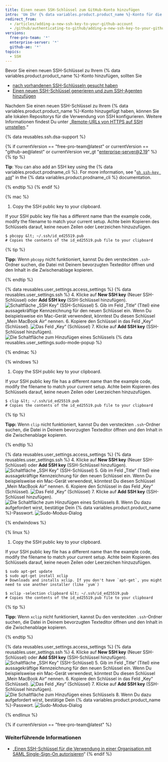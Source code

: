 ```yaml
---
title: Einen neuen SSH-Schlüssel zum GitHub-Konto hinzufügen
intro: 'Um Ihr {% data variables.product.product_name %}-Konto für die Verwendung eines neuen (oder vorhandenen) SSH-Schlüssels zu konfigurieren, müssen Sie diesen Schlüssel auch zu Ihrem {% data variables.product.product_name %}-Konto hinzufügen.'
redirect_from:
  - /articles/adding-a-new-ssh-key-to-your-github-account
  - /github/authenticating-to-github/adding-a-new-ssh-key-to-your-github-account
versions:
  free-pro-team: '*'
  enterprise-server: '*'
  github-ae: '*'
topics:
  - SSH
---
```


Bevor Sie einen neuen SSH-Schlüssel zu Ihrem {% data variables.product.product_name %}-Konto hinzufügen, sollten Sie
* [nach vorhandenen SSH-Schlüsseln gesucht haben](/articles/checking-for-existing-ssh-keys)
* [Einen neuen SSH-Schlüssel generieren und zum SSH-Agenten hinzufügen](/articles/generating-a-new-ssh-key-and-adding-it-to-the-ssh-agent)

Nachdem Sie einen neuen SSH-Schlüssel zu Ihrem {% data variables.product.product_name %}-Konto hinzugefügt haben, können Sie alle lokalen Repositorys für die Verwendung von SSH konfigurieren. Weitere Informationen findest Du unter „[Remote-URLs von HTTPS auf SSH umstellen](/github/getting-started-with-github/managing-remote-repositories/#switching-remote-urls-from-https-to-ssh).“

{% data reusables.ssh.dsa-support %}

{% if currentVersion == "free-pro-team@latest" or currentVersion == "github-ae@latest" or currentVersion ver_gt "enterprise-server@2.19" %}
{% tip %}

**Tip**: You can also add an SSH key using the {% data variables.product.prodname_cli %}. For more information, see "[`gh ssh-key add`](https://cli.github.com/manual/gh_ssh-key_add)" in the {% data variables.product.prodname_cli %} documentation.

{% endtip %}
{% endif %}

{% mac %}

1. Copy the SSH public key to your clipboard.

  If your SSH public key file has a different name than the example code, modify the filename to match your current setup. Achte beim Kopieren des Schlüssels darauf, keine neuen Zeilen oder Leerzeichen hinzuzufügen.

  ```shell
  $ pbcopy &lt; ~/.ssh/id_ed25519.pub
  # Copies the contents of the id_ed25519.pub file to your clipboard
  ```

  {% tip %}

  **Tipp:** Wenn `pbcopy` nicht funktioniert, kannst Du den versteckten `.ssh`-Ordner suchen, die Datei mit Deinem bevorzugten Texteditor öffnen und den Inhalt in die Zwischenablage kopieren.

  {% endtip %}

{% data reusables.user_settings.access_settings %}
{% data reusables.user_settings.ssh %}
4. Klicke auf **New SSH key** (Neuer SSH-Schlüssel) oder **Add SSH key** (SSH-Schlüssel hinzufügen). ![Schaltfläche „SSH Key" (SSH-Schlüssel)](/assets/images/help/settings/ssh-add-ssh-key.png)
5. Gib im Feld „Title“ (Titel) eine aussagekräftige Kennzeichnung für den neuen Schlüssel ein. Wenn Du beispielsweise ein Mac-Gerät verwendest, könntest Du diesen Schlüssel „Mein MacBook Air“ nennen.
6. Kopiere den Schlüssel in das Feld „Key“ (Schlüssel). ![Das Feld „Key“ (Schlüssel)](/assets/images/help/settings/ssh-key-paste.png)
7. Klicke auf **Add SSH key** (SSH-Schlüssel hinzufügen). ![Die Schaltfläche zum Hinzufügen eines Schlüssels](/assets/images/help/settings/ssh-add-key.png)
{% data reusables.user_settings.sudo-mode-popup %}

{% endmac %}

{% windows %}

1. Copy the SSH public key to your clipboard.

  If your SSH public key file has a different name than the example code, modify the filename to match your current setup. Achte beim Kopieren des Schlüssels darauf, keine neuen Zeilen oder Leerzeichen hinzuzufügen.

  ```shell
  $ clip &lt; ~/.ssh/id_ed25519.pub
  # Copies the contents of the id_ed25519.pub file to your clipboard
  ```

  {% tip %}

  **Tipp:** Wenn `clip` nicht funktioniert, kannst Du den versteckten `.ssh`-Ordner suchen, die Datei in Deinem bevorzugten Texteditor öffnen und den Inhalt in die Zwischenablage kopieren.

  {% endtip %}

{% data reusables.user_settings.access_settings %}
{% data reusables.user_settings.ssh %}
4. Klicke auf **New SSH key** (Neuer SSH-Schlüssel) oder **Add SSH key** (SSH-Schlüssel hinzufügen). ![Schaltfläche „SSH Key" (SSH-Schlüssel)](/assets/images/help/settings/ssh-add-ssh-key.png)
5. Gib im Feld „Title“ (Titel) eine aussagekräftige Kennzeichnung für den neuen Schlüssel ein. Wenn Du beispielsweise ein Mac-Gerät verwendest, könntest Du diesen Schlüssel „Mein MacBook Air“ nennen.
6. Kopiere den Schlüssel in das Feld „Key“ (Schlüssel). ![Das Feld „Key“ (Schlüssel)](/assets/images/help/settings/ssh-key-paste.png)
7. Klicke auf **Add SSH key** (SSH-Schlüssel hinzufügen). ![Die Schaltfläche zum Hinzufügen eines Schlüssels](/assets/images/help/settings/ssh-add-key.png)
8. Wenn Du dazu aufgefordert wirst, bestätige Dein {% data variables.product.product_name %}-Passwort. ![Sudo-Modus-Dialog](/assets/images/help/settings/sudo_mode_popup.png)

{% endwindows %}

{% linux %}

1. Copy the SSH public key to your clipboard.

  If your SSH public key file has a different name than the example code, modify the filename to match your current setup. Achte beim Kopieren des Schlüssels darauf, keine neuen Zeilen oder Leerzeichen hinzuzufügen.

  ```shell
  $ sudo apt-get update
  $ sudo apt-get install xclip
  # Downloads and installs xclip. If you don't have `apt-get`, you might need to use another installer (like `yum`)

  $ xclip -selection clipboard &lt; ~/.ssh/id_ed25519.pub
  # Copies the contents of the id_ed25519.pub file to your clipboard
  ```
  {% tip %}

  **Tipp:** Wenn `xclip` nicht funktioniert, kannst Du den versteckten `.ssh`-Ordner suchen, die Datei in Deinem bevorzugten Texteditor öffnen und den Inhalt in die Zwischenablage kopieren.

  {% endtip %}

{% data reusables.user_settings.access_settings %}
{% data reusables.user_settings.ssh %}
4. Klicke auf **New SSH key** (Neuer SSH-Schlüssel) oder **Add SSH key** (SSH-Schlüssel hinzufügen). ![Schaltfläche „SSH Key" (SSH-Schlüssel)](/assets/images/help/settings/ssh-add-ssh-key.png)
5. Gib im Feld „Title“ (Titel) eine aussagekräftige Kennzeichnung für den neuen Schlüssel ein. Wenn Du beispielsweise ein Mac-Gerät verwendest, könntest Du diesen Schlüssel „Mein MacBook Air“ nennen.
6. Kopiere den Schlüssel in das Feld „Key“ (Schlüssel). ![Das Feld „Key“ (Schlüssel)](/assets/images/help/settings/ssh-key-paste.png)
7. Klicke auf **Add SSH key** (SSH-Schlüssel hinzufügen). ![Die Schaltfläche zum Hinzufügen eines Schlüssels](/assets/images/help/settings/ssh-add-key.png)
8. Wenn Du dazu aufgefordert wirst, bestätige Dein {% data variables.product.product_name %}-Passwort. ![Sudo-Modus-Dialog](/assets/images/help/settings/sudo_mode_popup.png)

{% endlinux %}

{% if currentVersion == "free-pro-team@latest" %}
### Weiterführende Informationen

- „[Einen SSH-Schlüssel für die Verwendung in einer Organisation mit SAML Single-Sign-On autorisieren](/articles/authorizing-an-ssh-key-for-use-with-saml-single-sign-on)“
{% endif %}

